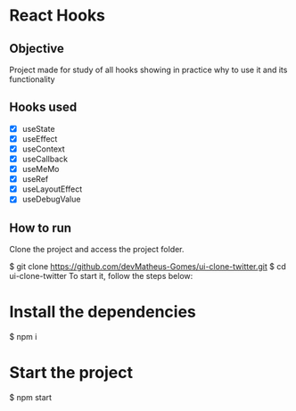 # React Hooks

## Objective

Project made for study of all hooks showing in practice why to use it and its functionality

## Hooks used

- [x] useState
- [x] useEffect
- [x] useContext
- [x] useCallback
- [x] useMeMo
- [x] useRef 
- [x] useLayoutEffect 
- [x] useDebugValue 

## How to run

Clone the project and access the project folder.

$ git clone https://github.com/devMatheus-Gomes/ui-clone-twitter.git
$ cd ui-clone-twitter
To start it, follow the steps below:

# Install the dependencies

$ npm i

# Start the project

$ npm start

